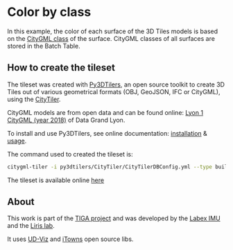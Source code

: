 # Color by class

In this example, the color of each surface of the 3D Tiles models is based on the [CityGML class](https://3dcitydb-docs.readthedocs.io/en/release-v4.2.3/3dcitydb/schema/module/building.html) of the surface. CityGML classes of all surfaces are stored in the Batch Table.

## How to create the tileset

The tileset was created with [Py3DTilers](https://github.com/VCityTeam/py3dtilers), an open source toolkit to create 3D Tiles out of various geometrical formats (OBJ, GeoJSON, IFC or CityGML), using the [CityTiler](https://github.com/VCityTeam/py3dtilers/tree/master/py3dtilers/CityTiler).

CityGML models are from open data and can be found online: [Lyon 1 CityGML (year 2018)](https://data.grandlyon.com/jeux-de-donnees/maquettes-3d-texturees-2018-communes-metropole-lyon/donnees) of Data Grand Lyon.

To install and use Py3DTilers, see online documentation: [installation](https://github.com/VCityTeam/py3dtilers?tab=readme-ov-file#installation-from-sources) & [usage](https://github.com/VCityTeam/py3dtilers?tab=readme-ov-file#usage).

The command used to created the tileset is:

```bash
citygml-tiler -i py3dtilers/CityTiler/CityTilerDBConfig.yml --type building --add_color --split_surfaces -o Lyon-1_2018_CityGML_Colors
```

The tileset is available online [here](https://dataset-dl.liris.cnrs.fr/three-d-tiles-lyon-metropolis/2018/Lyon-1_2018_CityGML_Colors)

## About

This work is part of the [TIGA project](https://imu.universite-lyon.fr/tiga/) and was developed by the [Labex IMU](https://imu.universite-lyon.fr/imu-fr/) and the [Liris lab](https://liris.cnrs.fr/).

It uses [UD-Viz](https://github.com/VCityTeam/UD-Viz) and [iTowns](https://github.com/iTowns/itowns) open source libs.
